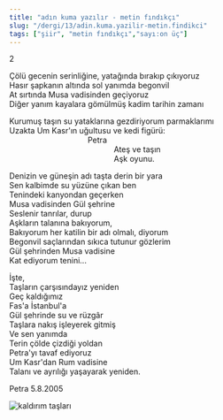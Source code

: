 ```yaml
---
title: "adın kuma yazılır - metin fındıkçı"
slug: "/dergi/13/adin.kuma.yazilir-metin.findikci"
tags: ["şiir", "metin fındıkçı","sayı:on üç"]
---
```

2

Çölü gecenin serinliğine, yatağında bırakıp çıkıyoruz\
Hasır şapkanın altında sol yanımda begonvil\
At sırtında Musa vadisinden geçiyoruz\
Diğer yanım kayalara gömülmüş kadim tarihin zamanı

Kurumuş taşın su yataklarına gezdiriyorum parmaklarımı\
Uzakta Um Kasr'ın uğultusu ve kedi figürü:\
                                    Petra\
                                                Ateş ve taşın\
                                                Aşk oyunu.

Denizin ve güneşin adı taşta derin bir yara\
Sen kalbimde su yüzüne çıkan ben\
Tenindeki kanyondan geçerken\
Musa vadisinden Gül şehrine\
Seslenir tanrılar, durup\
Aşkların talanına bakıyorum,\
Bakıyorum her katilin bir adı olmalı, diyorum\
Begonvil saçlarından sıkıca tutunur gözlerim\
Gül şehrinden Musa vadisine\
Kat ediyorum tenini...

İşte,\
Taşların çarşısındayız yeniden\
Geç kaldığımız\
Fas'a İstanbul'a\
Gül şehrinde su ve rüzgâr\
Taşlara nakış işleyerek gitmiş\
Ve sen yanımda\
Terin çölde çizdiği yoldan\
Petra'yı tavaf ediyoruz\
Um Kasr'dan Rum vadisine\
Talanı ve ayrılığı yaşayarak yeniden.

Petra 5.8.2005

![kaldırım taşları](/img/13.10.jpg)